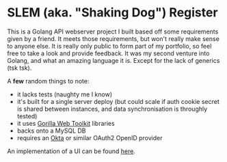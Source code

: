 # SLEM (aka. "Shaking Dog") Register

This is a Golang API webserver project I built based off some requirements given by a friend. It meets those requirements, but won't really make sense to anyone else. It is really only public to form part of my portfolio, so feel free to take a look and provide feedback. It was my second venture into Golang, and what an amazing language it is. Except for the lack of generics (tsk tsk).

A **few** random things to note:

* it lacks tests (naughty me I know)
* it's built for a single server deploy (but could scale if auth cookie secret is shared between instances, and data synchronisation is throughly tested)
* it uses [Gorilla Web Toolkit](http://www.gorillatoolkit.org/pkg/) libraries
* backs onto a MySQL DB
* requires an [Okta](https://www.okta.com/) or similar OAuth2 OpenID provider

An implementation of a UI can be found [here](https://github.com/ishkanan/shakingdog-ui).
